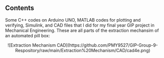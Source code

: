 ## Contents
Some C++ codes on Arduino UNO, MATLAB codes for plotting and verifying, Simulink, and CAD files that I did for my final year GIP project in Mechanical Engineering. 
These are all parts of the extraction mechansim of an automated pill box:
<p align="center">
  ![Extraction Mechanism CAD](https://github.com/PMY9527/GIP-Group-9-Respository/raw/main/Extraction%20Mechanism/CAD/cad4e.png)
</p>
